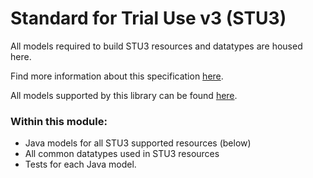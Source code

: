 # Standard for Trial Use v3 (STU3)

All models required to build STU3 resources and datatypes are housed here.

Find more information about this specification [here](https://www.hl7.org/fhir/stu3/).

All models supported by this library can be found [here](./src/main/java/gov/va/api/health/stu3/api/resources).

### Within this module:
  * Java models for all STU3 supported resources (below)
  * All common datatypes used in STU3 resources
  * Tests for each Java model.
